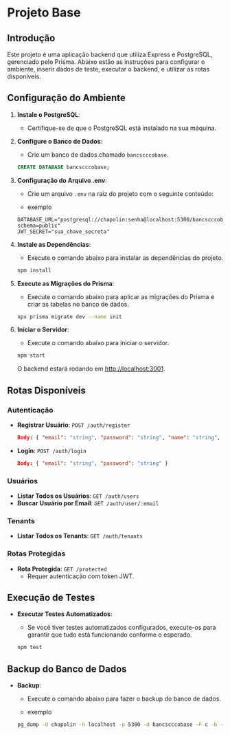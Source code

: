 # Projeto Base

## Introdução

Este projeto é uma aplicação backend que utiliza Express e PostgreSQL, gerenciado pelo Prisma. Abaixo estão as instruções para configurar o ambiente, inserir dados de teste, executar o backend, e utilizar as rotas disponíveis.

## Configuração do Ambiente

1. **Instale o PostgreSQL**:

   - Certifique-se de que o PostgreSQL está instalado na sua máquina.

2. **Configure o Banco de Dados**:

   - Crie um banco de dados chamado `bancscccobase`.

   ```sql
   CREATE DATABASE bancscccobase;
   ```

3. **Configuração do Arquivo .env**:

   - Crie um arquivo `.env` na raiz do projeto com o seguinte conteúdo:

   - exemplo

   ```env
   DATABASE_URL="postgresql://chapolin:senha@localhost:5300/bancscccobase?schema=public"
   JWT_SECRET="sua_chave_secreta"
   ```

4. **Instale as Dependências**:

   - Execute o comando abaixo para instalar as dependências do projeto.

   ```bash
   npm install
   ```

5. **Execute as Migrações do Prisma**:

   - Execute o comando abaixo para aplicar as migrações do Prisma e criar as tabelas no banco de dados.

   ```bash
   npx prisma migrate dev --name init
   ```

6. **Iniciar o Servidor**:

   - Execute o comando abaixo para iniciar o servidor.

   ```bash
   npm start
   ```

   O backend estará rodando em [http://localhost:3001](http://localhost:3001).

## Rotas Disponíveis

### Autenticação

- **Registrar Usuário**: `POST /auth/register`

  ```json
  Body: { "email": "string", "password": "string", "name": "string", "tenantId": "number" }
  ```

- **Login**: `POST /auth/login`

  ```json
  Body: { "email": "string", "password": "string" }
  ```

### Usuários

- **Listar Todos os Usuários**: `GET /auth/users`
- **Buscar Usuário por Email**: `GET /auth/user/:email`

### Tenants

- **Listar Todos os Tenants**: `GET /auth/tenants`

### Rotas Protegidas

- **Rota Protegida**: `GET /protected`
  - Requer autenticação com token JWT.

## Execução de Testes

- **Executar Testes Automatizados**:

  - Se você tiver testes automatizados configurados, execute-os para garantir que tudo está funcionando conforme o esperado.

  ```bash
  npm test
  ```

## Backup do Banco de Dados

- **Backup**:

  - Execute o comando abaixo para fazer o backup do banco de dados.

  - exemplo

  ```bash
  pg_dump -U chapolin -h localhost -p 5300 -d bancscccobase -F c -b -v -f bancscccobase_backup.dump
  ```
